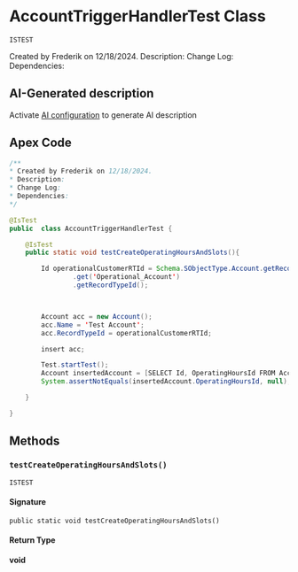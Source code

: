 # AccountTriggerHandlerTest Class

`ISTEST`

Created by Frederik on 12/18/2024. 
Description: 
Change Log: 
Dependencies:

## AI-Generated description

Activate [AI configuration](https://sfdx-hardis.cloudity.com/salesforce-ai-setup/) to generate AI description

## Apex Code

```java
/**
* Created by Frederik on 12/18/2024.
* Description:
* Change Log:
* Dependencies:
*/

@IsTest
public  class AccountTriggerHandlerTest {

    @IsTest
    public static void testCreateOperatingHoursAndSlots(){

        Id operationalCustomerRTId = Schema.SObjectType.Account.getRecordTypeInfosByDeveloperName()
                .get('Operational_Account')
                .getRecordTypeId();



        Account acc = new Account();
        acc.Name = 'Test Account';
        acc.RecordTypeId = operationalCustomerRTId;

        insert acc;

        Test.startTest();
        Account insertedAccount = [SELECT Id, OperatingHoursId FROM Account WHERE Id = :acc.Id];
        System.assertNotEquals(insertedAccount.OperatingHoursId, null);

    }

}
```

## Methods
### `testCreateOperatingHoursAndSlots()`

`ISTEST`

#### Signature
```apex
public static void testCreateOperatingHoursAndSlots()
```

#### Return Type
**void**